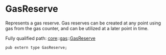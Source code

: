 # GasReserve

Represents a gas reserve.
Gas reserves can be created at any point using gas from the gas counter,
and can be utilized at a later point in time.

Fully qualified path: [core](./core.md)::[gas](./core-gas.md)::[GasReserve](./core-gas-GasReserve.md)

<pre><code class="language-cairo">pub extern type GasReserve;</code></pre>

